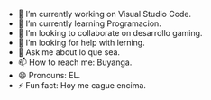 <!-- ## Hi there 👋 -->

- 🔭 I’m currently working on Visual Studio Code.
- 🌱 I’m currently learning Programacion.
- 👯 I’m looking to collaborate on desarrollo gaming.
- 🤔 I’m looking for help with lerning.
- 💬 Ask me about lo que sea.
- 📫 How to reach me: Buyanga.
- 😄 Pronouns: EL.
- ⚡ Fun fact: Hoy me cague encima.
